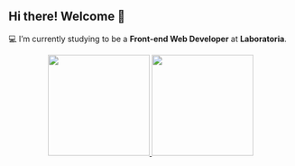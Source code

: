 ## Hi there! Welcome 💖

💻 I’m currently studying to be a **Front-end Web Developer** at **Laboratoria**.

<div align="center">
  <a href="https://github.com/leticiaantunesjpeg">
  <img height="180em" src="https://github-readme-stats.vercel.app/api?username=leticiaantunesjpeg&show_icons=true&theme=dracula&include_all_commits=true&count_private=true"/>
  <img height="180em" src="https://github-readme-stats.vercel.app/api/top-langs/?username=leticiaantunesjpeg&layout=compact&langs_count=7&theme=dracula"/>
</div>
